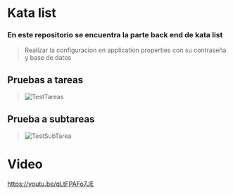 # Kata list
### En este repositorio se encuentra la parte back end de kata list
> Realizar la configuracion en application properties con su contraseña y base de datos

## Pruebas a tareas
> ![TestTareas](https://user-images.githubusercontent.com/90659322/174420662-cf0533a1-d6de-42a5-87ae-f8acb3bd7ce6.PNG)


## Prueba a subtareas
> ![TestSubTarea](https://user-images.githubusercontent.com/90659322/174420610-404d98c9-eb48-4932-9ae4-08a5c1db237b.PNG)

# Video
https://youtu.be/qLtFPAFo7JE
